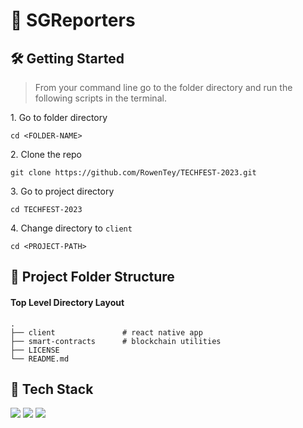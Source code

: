 # 📸 SGReporters

<!-- > Project for SC2006 -> Invite your friends to hangout easily 🀄

![landing](./client/assets/gifs/JustJio.gif)  -->

<!-- ## 🧠 The Team
| Name              |                     Area of Focus                     |GitHub Acount|
|---|:---:|---|
| Tey Kai Seong |        Back-End, Deployment        |@RowenTey|
| Amabel  |    Designer     |@|
| Aloysius |       Designer        |@|
| Eldrick |       Front-End        |@|
| Zhi Heng |       Front-End        |@|
| Harish |       Front-End        |@| -->

## 🛠 Getting Started

> From your command line go to the folder directory and run the following scripts in the terminal.

1\. Go to folder directory

```terminal
cd <FOLDER-NAME>
```

2\. Clone the repo

```terminal
git clone https://github.com/RowenTey/TECHFEST-2023.git
```

3\. Go to project directory

```terminal
cd TECHFEST-2023
```

4\. Change directory to `client` 

```terminal
cd <PROJECT-PATH>
```

## 📂 Project Folder Structure

#### Top Level Directory Layout

```terminal
.
├── client               # react native app
├── smart-contracts      # blockchain utilities
├── LICENSE
└── README.md
```

## 🧪 Tech Stack
<p>
  <img src="https://img.shields.io/badge/React_Native-20232A?style=for-the-badge&logo=react&logoColor=61DAFB" >
  <img src="https://img.shields.io/badge/Solidity-e6e6e6?style=for-the-badge&logo=solidity&logoColor=black" >
  <img src="https://img.shields.io/badge/firebase-ffca28?style=for-the-badge&logo=firebase&logoColor=black" >
</p>

<!-- ## 🧠 Contributors - Team OneStart 🏆🤟🏼

- [@RowenTey](https://github.com/RowenTey)
- [@czhi-heng](https://github.com/czhi-heng)
- [@JULU909](https://github.com/JULU909)
- [@Eldrick7](https://github.com/Eldrick7)
- [@cplAloysius](https://github.com/cplAloysius)
- [@amabellim](https://github.com/amabellim) -->

<!-- ## 📖 References

- React Native: https://reactnative.dev/docs/getting-started
- Fiber: https://docs.gofiber.io/
- MySQL: https://dev.mysql.com/doc/
- Planetscale: https://planetscale.com/docs
- API Documentation: https://justjio-server-o44bmvzlsa-as.a.run.app/swagger
- Video Demo: https://www.youtube.com/watch?v=ivcDZ1EqElk -->
